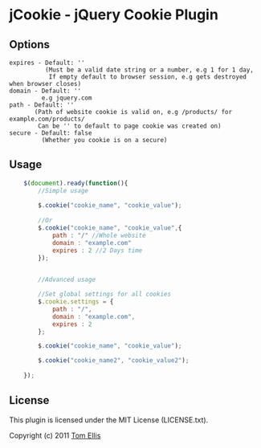 # jCookie - jQuery Cookie Plugin


## Options

	expires - Default: ''
	          (Must be a valid date string or a number, e.g 1 for 1 day,
	           If empty default to browser session, e.g gets destroyed when browser closes)
	domain - Default: ''
	         e.g jquery.com
	path - Default: ''
	       (Path of website cookie is valid on, e.g /products/ for example.com/products/
	        Can be '' to default to page cookie was created on)
	secure - Default: false
	         (Whether you cookie is on a secure)

## Usage
```javascript
	$(document).ready(function(){
		//Simple usage
		
	    $.cookie("cookie_name", "cookie_value");
		
		//Or	
	    $.cookie("cookie_name", "cookie_value",{
	        path : "/" //Whole website
	        domain : "example.com"
	        expires : 2 //2 Days time
	    });
		

		//Advanced usage

	    //Set global settings for all cookies
	    $.cookie.settings = {
	        path : "/",
	        domain : "example.com",
	        expires : 2
	    };

	    $.cookie("cookie_name", "cookie_value");

	    $.cookie("cookie_name2", "cookie_value2");		
		
	});
```

## License

This plugin is licensed under the MIT License (LICENSE.txt).

Copyright (c) 2011 [Tom Ellis](http://www.webmuse.co.uk)
